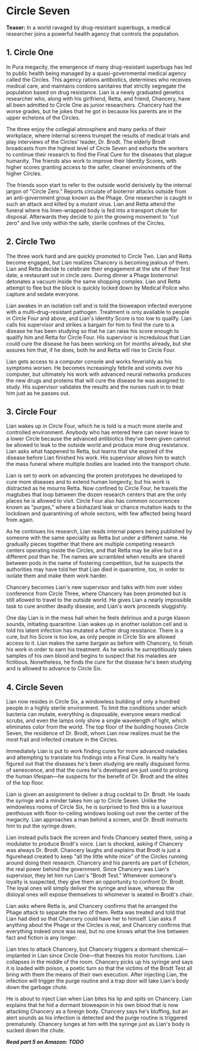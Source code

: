 # Circle Seven

**Teaser:** In a world ravaged by drug-resistant superbugs, a medical researcher joins a powerful health agency that controls the population.

## 1. Circle One

In Pura megacity, the emergence of many drug-resistant superbugs has led to public health being managed by a quasi-governmental medical agency called the Circles. This agency rations antibiotics, determines who receives medical care, and maintains cordons sanitaires that strictly segregate the population based on drug resistance. Lian is a newly graduated genetics researcher who, along with his girlfriend, Retta, and friend, Chancery, have all been admitted to Circle One as junior researchers. Chancery had the worse grades, but he jokes that he got in because his parents are in the upper echelons of the Circles.

The three enjoy the collegial atmosphere and many perks of their workplace, where internal screens trumpet the results of medical trials and play interviews of the Circles' leader, Dr. Brodt. The elderly Brodt broadcasts from the highest level of Circle Seven and exhorts the workers to continue their research to find the Final Cure for the diseases that plague humanity. The friends also work to improve their Identity Scores, with higher scores granting access to the safer, cleaner environments of the higher Circles.

The friends soon start to refer to the outside world derisively by the internal jargon of "Circle Zero." Reports circulate of bioterror attacks outside from an anti-government group known as the Phage. One researcher is caught in such an attack and killed by a mutant virus. Lian and Retta attend the funeral where his linen-wrapped body is fed into a transport chute for disposal. Afterwards they decide to join the growing movement to "cut zero" and live only within the safe, sterile confines of the Circles.

## 2. Circle Two

The three work hard and are quickly promoted to Circle Two. Lian and Retta become engaged, but Lian realizes Chancery is becoming jealous of them. Lian and Retta decide to celebrate their engagement at the site of their first date, a restaurant out in circle zero. During dinner a Phage bioterrorist detonates a vacuum inside the same shopping complex. Lian and Retta attempt to flee but the block is quickly locked down by Medical Police who capture and sedate everyone.

Lian awakes in an isolation cell and is told the bioweapon infected everyone with a multi–drug-resistant pathogen. Treatment is only available to people in Circle Four and above, and Lian's Identity Score is too low to qualify. Lian calls his supervisor and strikes a bargain for him to find the cure to a disease he has been studying so that he can raise his score enough to qualify him and Retta for Circle Four. His supervisor is incredulous that Lian could cure the disease he has been working on for months already, but she assures him that, if he does, both he and Retta will rise to Circle Four.

Lian gets access to a computer console and works feverishly as his symptoms worsen. He becomes increasingly febrile and vomits over his computer, but ultimately his work with advanced neural networks produces the new drugs and proteins that will cure the disease he was assigned to study. His supervisor validates the results and the nurses rush in to treat him just as he passes out.

## 3. Circle Four

Lian wakes up in Circle Four, which he is told is a much more sterile and controlled environment. Anybody who has entered here can never leave to a lower Circle because the advanced antibiotics they've been given cannot be allowed to leak to the outside world and produce more drug resistance. Lian asks what happened to Retta, but learns that she expired of the disease before Lian finished his work. His supervisor allows him to watch the mass funeral where multiple bodies are loaded into the transport chute.

Lian is set to work on advancing the protein prototypes he developed to cure more diseases and to extend human longevity, but his work is distracted as he mourns Retta. Now confined to Circle Four, he travels the magtubes that loop between the dozen research centers that are the only places he is allowed to visit. Circle Four also has common occurrences known as "purges," where a biohazard leak or chance mutation leads to the lockdown and quarantining of whole sectors, with few affected being heard from again.

As he continues his research, Lian reads internal papers being published by someone with the same speciality as Retta but under a different name. He gradually pieces together that there are multiple competing research centers operating inside the Circles, and that Retta may be alive but in a different pod than he. The names are scrambled when results are shared between pods in the name of fostering competition, but he suspects the authorities may have told her that Lian died in quarantine, too, in order to isolate them and make them work harder.

Chancery becomes Lian's new supervisor and talks with him over video conference from Circle Three, where Chancery has been promoted but is still allowed to travel to the outside world. He gives Lian a nearly impossible task to cure another deadly disease, and Lian's work proceeds sluggishly.

One day Lian is in the mess hall when he feels delirious and a purge klaxon sounds, initiating quarantine. Lian wakes up in another isolation cell and is told his latent infection has mutated a further drug resistance. There is a cure, but his Score is too low, as only people in Circle Six are allowed access to it. Lian makes the same bargain as before with Chancery, to finish his work in order to earn his treatment. As he works he surreptitiously takes samples of his own blood and begins to suspect that his maladies are fictitious. Nonetheless, he finds the cure for the disease he's been studying and is allowed to advance to Circle Six.

## 4. Circle Seven

Lian now resides in Circle Six, a windowless building of only a hundred people in a highly sterile environment. To limit the conditions under which bacteria can mutate, everything is disposable, everyone wears medical scrubs, and even the lamps only shine a single wavelength of light, which eliminates color from the world. The top floor of the building houses Circle Seven, the residence of Dr. Brodt, whom Lian now realizes must be the most frail and infected creature in the Circles.

Immediately Lian is put to work finding cures for more advanced maladies and attempting to translate his findings into a Final Cure. In reality he's figured out that the diseases he's been studying are really disguised forms of senescence, and that the cures he's developed are just used to prolong the human lifespan—he suspects for the benefit of Dr. Brodt and the elites of the top floor.

Lian is given an assignment to deliver a drug cocktail to Dr. Brodt. He loads the syringe and a minder takes him up to Circle Seven. Unlike the windowless rooms of Circle Six, he is surprised to find this is a luxurious penthouse with floor-to-ceiling windows looking out over the center of the megacity. Lian approaches a man behind a screen, and Dr. Brodt instructs him to put the syringe down.

Lian instead pulls back the screen and finds Chancery seated there, using a modulator to produce Brodt's voice. Lian is shocked, asking if Chancery was always Dr. Brodt. Chancery laughs and explains that Brodt is just a figurehead created to keep "all the little white mice" of the Circles running around doing their research. Chancery and his parents are part of Echelon, the real power behind the government. Since Chancery was Lian's supervisor, they let him run Lian's "Brodt Test." Whenever someone's loyalty is suspected, they give them an opportunity to confront Dr. Brodt. The loyal ones will simply deliver the syringe and leave, whereas the disloyal ones will expose themselves to whomever is seated in Brodt's chair.

Lian asks where Retta is, and Chancery confirms that he arranged the Phage attack to separate the two of them. Retta was treated and told that Lian had died so that Chancery could have her to himself. Lian asks if anything about the Phage or the Circles is real, and Chancery confirms that everything indeed once was real, but no one knows what the line between fact and fiction is any longer.

Lian tries to attack Chancery, but Chancery triggers a dormant chemical—implanted in Lian since Circle One—that freezes his motor functions. Lian collapses in the middle of the room. Chancery picks up his syringe and says it is loaded with poison, a poetic turn so that the victims of the Brodt Test all bring with them the means of their own execution. After injecting Lian, the infection will trigger the purge routine and a trap door will take Lian's body down the garbage chute.

He is about to inject Lian when Lian bites his lip and spits on Chancery. Lian explains that he hid a dormant bioweapon in his own blood that is now attacking Chancery as a foreign body. Chancery says he's bluffing, but an alert sounds as his infection is detected and the purge routine is triggered prematurely. Chancery lunges at him with the syringe just as Lian's body is sucked down the chute.

***Read part 5 on Amazon: TODO***
